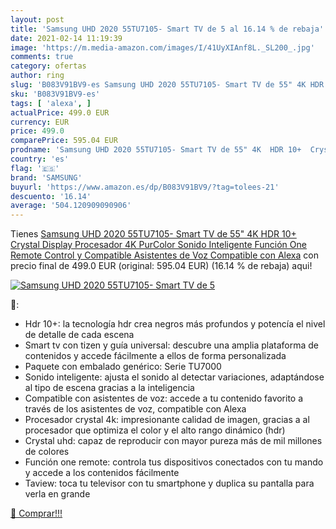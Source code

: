 ```yaml
---
layout: post
title: 'Samsung UHD 2020 55TU7105- Smart TV de 5 al 16.14 % de rebaja'
date: 2021-02-14 11:19:39
image: 'https://m.media-amazon.com/images/I/41UyXIAnf8L._SL200_.jpg'
comments: true
category: ofertas
author: ring
slug: 'B083V91BV9-es Samsung UHD 2020 55TU7105- Smart TV de 55" 4K HDR 10+...'
sku: 'B083V91BV9-es'
tags: [ 'alexa', ]
actualPrice: 499.0 EUR
currency: EUR
price: 499.0
comparePrice: 595.04 EUR
prodname: 'Samsung UHD 2020 55TU7105- Smart TV de 55" 4K  HDR 10+  Crystal Display  Procesador 4K  PurColor  Sonido Inteligente  Función One Remote Control y Compatible Asistentes de Voz  Compatible con Alexa'
country: 'es'
flag: '🇪🇸'
brand: 'SAMSUNG'
buyurl: 'https://www.amazon.es/dp/B083V91BV9/?tag=tolees-21'
descuento: '16.14'
average: '504.120909090906'
---
```


Tienes [Samsung UHD 2020 55TU7105- Smart TV de 55" 4K  HDR 10+  Crystal Display  Procesador 4K  PurColor  Sonido Inteligente  Función One Remote Control y Compatible Asistentes de Voz  Compatible con Alexa](https://www.amazon.es/dp/B083V91BV9/?tag=tolees-21) con precio final de  499.0 EUR (original: 595.04 EUR) (16.14 %  de rebaja) aqui!

[![Samsung UHD 2020 55TU7105- Smart TV de 5](https://m.media-amazon.com/images/I/41UyXIAnf8L._SL200_.jpg)](https://www.amazon.es/dp/B083V91BV9/?tag=tolees-21)

🔎:

- Hdr 10+: la tecnología hdr crea negros más profundos y potencía el nivel de detalle de cada escena
- Smart tv con tizen y guía universal: descubre una amplia plataforma de contenidos y accede fácilmente a ellos de forma personalizada
- Paquete con embalado genérico: Serie TU7000
- Sonido inteligente: ajusta el sonido al detectar variaciones, adaptándose al tipo de escena gracias a la inteligencia
- Compatible con asistentes de voz: accede a tu contenido favorito a través de los asistentes de voz, compatible con Alexa
- Procesador crystal 4k: impresionante calidad de imagen, gracias a al procesador que optimiza el color y el alto rango dinámico (hdr)
- Crystal uhd: capaz de reproducir con mayor pureza más de mil millones de colores
- Función one remote: controla tus dispositivos conectados con tu mando y accede a los contenidos fácilmente
- Taview: toca tu televisor con tu smartphone y duplica su pantalla para verla en grande

[🛒 Comprar!!!](https://www.amazon.es/dp/B083V91BV9/?tag=tolees-21)
